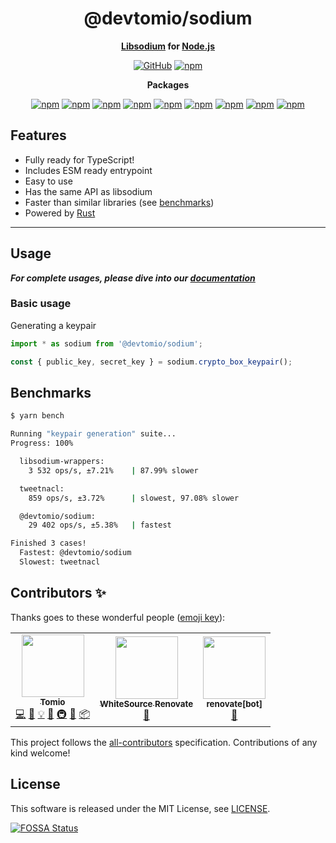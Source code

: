 <div align="center">

# @devtomio/sodium

**<a href="https://libsodium.gitbook.io">Libsodium</a> for <a href="https://nodejs.org">Node.js</a>**

[![GitHub](https://img.shields.io/github/license/devtomio/sodium)](https://github.com/devtomio/sodium/blob/main/LICENSE)
[![npm](https://img.shields.io/npm/v/@devtomio/sodium?color=crimson&logo=npm&style=flat-square)](https://www.npmjs.com/package/@devtomio/sodium)

**Packages**

[![npm](https://img.shields.io/npm/v/@devtomio/sodium-android-arm64?color=crimson&logo=npm&style=flat-square&label=@devtomio/sodium-android-arm64)](https://www.npmjs.com/package/@devtomio/sodium-android-arm64)
[![npm](https://img.shields.io/npm/v/@devtomio/sodium-darwin-arm64?color=crimson&logo=npm&style=flat-square&label=@devtomio/sodium-darwin-arm64)](https://www.npmjs.com/package/@devtomio/sodium-darwin-arm64)
[![npm](https://img.shields.io/npm/v/@devtomio/sodium-darwin-x64?color=crimson&logo=npm&style=flat-square&label=@devtomio/sodium-darwin-x64)](https://www.npmjs.com/package/@devtomio/sodium-darwin-x64)
[![npm](https://img.shields.io/npm/v/@devtomio/sodium-freebsd-x64?color=crimson&logo=npm&style=flat-square&label=@devtomio/sodium-freebsd-x64)](https://www.npmjs.com/package/@devtomio/sodium-freebsd-x64)
[![npm](https://img.shields.io/npm/v/@devtomio/sodium-linux-arm64-gnu?color=crimson&logo=npm&style=flat-square&label=@devtomio/sodium-linux-arm64-gnu)](https://www.npmjs.com/package/@devtomio/sodium-linux-arm64-gnu)
[![npm](https://img.shields.io/npm/v/@devtomio/sodium-linux-arm64-musl?color=crimson&logo=npm&style=flat-square&label=@devtomio/sodium-linux-arm64-musl)](https://www.npmjs.com/package/@devtomio/sodium-linux-arm64-musl)
[![npm](https://img.shields.io/npm/v/@devtomio/sodium-linux-x64-gnu?color=crimson&logo=npm&style=flat-square&label=@devtomio/sodium-linux-x64-gnu)](https://www.npmjs.com/package/@devtomio/sodium-linux-x64-gnu)
[![npm](https://img.shields.io/npm/v/@devtomio/sodium-linux-x64-musl?color=crimson&logo=npm&style=flat-square&label=@devtomio/sodium-linux-x64-musl)](https://www.npmjs.com/package/@devtomio/sodium-linux-x64-musl)
[![npm](https://img.shields.io/npm/v/@devtomio/sodium-win32-x64-msvc?color=crimson&logo=npm&style=flat-square&label=@devtomio/sodium-win32-x64-msvc)](https://www.npmjs.com/package/@devtomio/sodium-win32-x64-msvc)

</div>

## Features

-   Fully ready for TypeScript!
-   Includes ESM ready entrypoint
-   Easy to use
-   Has the same API as libsodium
-   Faster than similar libraries (see [benchmarks](#benchmarks))
-   Powered by [Rust](https://github.com/brndnmtthws/dryoc)

---

## Usage

**_For complete usages, please dive into our [documentation]_**

### Basic usage

Generating a keypair

```typescript
import * as sodium from '@devtomio/sodium';

const { public_key, secret_key } = sodium.crypto_box_keypair();
```

## Benchmarks

```sh
$ yarn bench

Running "keypair generation" suite...
Progress: 100%

  libsodium-wrappers:
    3 532 ops/s, ±7.21%    | 87.99% slower

  tweetnacl:
    859 ops/s, ±3.72%      | slowest, 97.08% slower

  @devtomio/sodium:
    29 402 ops/s, ±5.38%   | fastest

Finished 3 cases!
  Fastest: @devtomio/sodium
  Slowest: tweetnacl
```

## Contributors ✨

Thanks goes to these wonderful people ([emoji key](https://allcontributors.org/docs/en/emoji-key)):

<!-- ALL-CONTRIBUTORS-LIST:START - Do not remove or modify this section -->
<!-- prettier-ignore-start -->
<!-- markdownlint-disable -->
<table>
  <tr>
    <td align="center"><a href="https://tomio.codes/"><img src="https://avatars.githubusercontent.com/u/75403863?v=4?s=100" width="100px;" alt=""/><br /><sub><b>Tomio</b></sub></a><br /><a href="https://github.com/devtomio/sodium/commits?author=devtomio" title="Code">💻</a> <a href="https://github.com/devtomio/sodium/commits?author=devtomio" title="Documentation">📖</a> <a href="#example-devtomio" title="Examples">💡</a> <a href="#ideas-devtomio" title="Ideas, Planning, & Feedback">🤔</a> <a href="#infra-devtomio" title="Infrastructure (Hosting, Build-Tools, etc)">🚇</a> <a href="#maintenance-devtomio" title="Maintenance">🚧</a> <a href="#platform-devtomio" title="Packaging/porting to new platform">📦</a></td>
    <td align="center"><a href="https://renovate.whitesourcesoftware.com/"><img src="https://avatars.githubusercontent.com/u/25180681?v=4?s=100" width="100px;" alt=""/><br /><sub><b>WhiteSource Renovate</b></sub></a><br /><a href="#maintenance-renovate-bot" title="Maintenance">🚧</a></td>
    <td align="center"><a href="https://github.com/apps/renovate"><img src="https://avatars.githubusercontent.com/in/2740?v=4?s=100" width="100px;" alt=""/><br /><sub><b>renovate[bot]</b></sub></a><br /><a href="#maintenance-renovate[bot]" title="Maintenance">🚧</a></td>
  </tr>
</table>

<!-- markdownlint-restore -->
<!-- prettier-ignore-end -->

<!-- ALL-CONTRIBUTORS-LIST:END -->

This project follows the [all-contributors](https://github.com/all-contributors/all-contributors) specification. Contributions of any kind welcome!

## License

This software is released under the MIT License, see [LICENSE](https://github.com/devtomio/sodium/blob/main/LICENSE).

[![FOSSA Status](https://app.fossa.com/api/projects/git%2Bgithub.com%2Fdevtomio%2Fsodium.svg?type=large)](https://app.fossa.com/projects/git%2Bgithub.com%2Fdevtomio%2Fsodium?ref=badge_large)

[documentation]: https://devtomio.github.io/sodium
